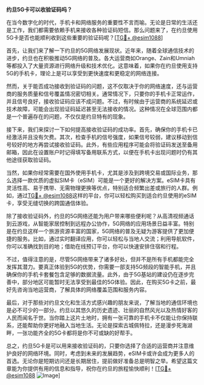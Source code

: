 **约旦5G卡可以收验证码吗？**

在当今数字化的时代，手机卡和网络服务的重要性不言而喻。无论是日常的生活还是工作，我们都需要依赖手机来接收各种验证码短信。那么问题来了，在约旦使用5G卡是否也能顺利收到这些重要的验证码呢？[[TG💪+ @esim1088](https://t.me/s/esim1088)]

首先，让我们来了解一下约旦的5G网络发展现状。近年来，随着全球通信技术的进步，约旦也在积极推动5G网络的普及。各大运营商如Orange、Zain和Umniah等都投入了大量资源进行网络升级和技术优化。这意味着，如果你在约旦使用支持5G的手机卡，理论上是可以享受到更快速度和更稳定的网络连接。

然而，关于能否成功接收到验证码的问题，这不仅取决于你的网络速度，还与运营商的服务质量和信号覆盖情况密切相关。通常情况下，只要你的手机卡正常运作，并且信号良好，接收验证码应该不成问题。不过，有时候由于运营商的系统延迟或技术故障，可能会出现验证码延迟甚至无法接收的情况。这种情况在全球范围内都是一个普遍存在的问题，不仅仅是约旦特有的现象。

接下来，我们来探讨一下如何提高接收验证码的成功率。首先，确保你的手机卡已经激活并且没有欠费。其次，检查手机的信号强度，如果信号较弱，建议移动到信号较好的地方再尝试接收验证码。此外，有些应用程序可能会将验证码发送至备用邮箱，因此在设置账户时记得填写备用联系方式，以便在手机卡出现问题时仍有其他途径获取验证码。

当然，如果你经常需要在国外使用手机卡，尤其是涉及到跨境交易或国际业务，那么选择一款优质的虚拟SIM卡（eSIM）可能是一个更好的解决方案。eSIM卡具有灵活性高、易于携带、无需物理更换等优点，特别适合频繁出差或旅行的人群。例如，通过[TG💪+ @esim1088](https://t.me/s/esim1088)这样的平台，你可以轻松购买到适合约旦使用的eSIM卡，享受无缝切换的跨国通信体验。

除了接收验证码外，约旦的5G网络还能为用户带来哪些便利呢？从高清视频通话到云游戏，从智能家居控制到远程办公协作，5G网络的应用场景日益丰富。特别是在约旦这样一个旅游资源丰富的国家，5G网络的普及无疑为游客提供了更加便捷的服务。比如，通过实时翻译应用，你可以轻松与当地人交流；利用导航软件，你可以准确找到目的地；借助在线预订平台，你可以快速安排住宿和行程。

不过，值得注意的是，尽管5G网络带来了诸多好处，但并不是所有手机都能完全发挥其潜力。要真正体验到5G的优势，你需要一部支持5G频段的智能手机，并且确保你的手机卡套餐包含足够的数据流量。此外，由于5G基站的建设仍在逐步完善中，部分地区可能暂时无法享受到最佳的5G体验。因此，在购买5G卡之前，最好先咨询当地运营商，了解具体的网络覆盖范围和服务内容。

最后，对于那些对约旦文化和生活方式感兴趣的朋友来说，了解当地的通信环境也是必不可少的一部分。约旦以其悠久的历史遗迹、壮丽的自然风光以及热情好客的人民而闻名于世。当你踏上这片土地时，拥有一张可靠的手机卡不仅能让你保持联系，还能帮助你更好地融入当地生活。无论是探索古城佩特拉，还是漫步死海湖畔，一张功能齐全的5G卡都将是你不可或缺的好帮手。

总之，约旦5G卡是可以用来接收验证码的，只要你选择了合适的运营商并注意维护良好的网络环境。同时，考虑到未来的发展趋势，eSIM卡或许会成为更多人的首选。无论你是短期访问还是长期居住，提前做好准备总是明智之举。希望这篇文章能为你提供有用的信息和指导，祝你在约旦的旅程愉快顺利！[[TG💪+ @esim1088](https://t.me/s/esim1088) ![Image](https://i.postimg.cc/4NQfJmqS/Snipaste-2025-05-13-00-14-12.png)]